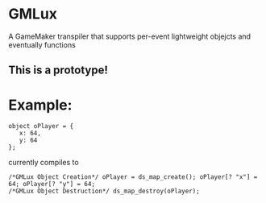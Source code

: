 # GMLux
A GameMaker transpiler that supports per-event lightweight objejcts and eventually functions

## This is a prototype!

# Example:
```
object oPlayer = {
   x: 64,
   y: 64
};
```

currently compiles to

```
/*GMLux Object Creation*/ oPlayer = ds_map_create(); oPlayer[? "x"] = 64; oPlayer[? "y"] = 64;
/*GMLux Object Destruction*/ ds_map_destroy(oPlayer);
```
